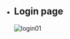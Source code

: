 * ## Login page
  ![login01](https://github.com/Gabriel-augt/html-css-js/assets/117189018/8f5db55d-ba79-4ae7-922a-7e9762304cce)

